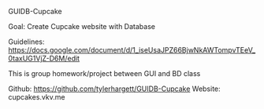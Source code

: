 GUIDB-Cupcake

Goal: Create Cupcake website with Database

Guidelines:
https://docs.google.com/document/d/1_iseUsaJPZ66BjwNkAWTompvTEeV_0taxUG1VjZ-D6M/edit

This is group homework/project between GUI and BD class

Github: https://github.com/tylerhargett/GUIDB-Cupcake
Website: cupcakes.vkv.me
